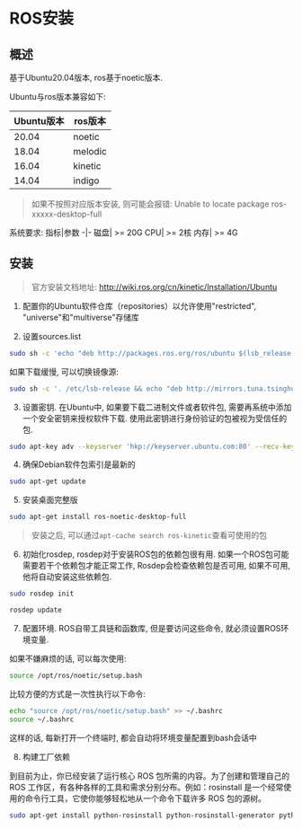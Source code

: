 # ROS安装

## 概述

基于Ubuntu20.04版本, ros基于noetic版本.

Ubuntu与ros版本兼容如下:

Ubuntu版本|ros版本
-|-
20.04|noetic
18.04|melodic
16.04|kinetic
14.04|indigo

> 如果不按照对应版本安装, 则可能会报错: Unable to locate package ros-xxxxx-desktop-full

系统要求:
指标|参数
-|-
磁盘| >= 20G
CPU| >= 2核
内存| >= 4G

## 安装

> 官方安装文档地址: http://wiki.ros.org/cn/kinetic/Installation/Ubuntu

1. 配置你的Ubuntu软件仓库（repositories）以允许使用"restricted", "universe"和"multiverse"存储库

2. 设置sources.list

```bash
sudo sh -c 'echo "deb http://packages.ros.org/ros/ubuntu $(lsb_release -sc) main" > /etc/apt/sources.list.d/ros-latest.list'
```

如果下载缓慢, 可以切换镜像源:

```bash
sudo sh -c '. /etc/lsb-release && echo "deb http://mirrors.tuna.tsinghua.edu.cn/ros/ubuntu/ `lsb_release -cs` main" > /etc/apt/sources.list.d/ros-latest.list'
```

3. 设置密钥. 在Ubuntu中, 如果要下载二进制文件或者软件包, 需要再系统中添加一个安全密钥来授权软件下载. 使用此密钥进行身份验证的包被视为受信任的包.

```bash
sudo apt-key adv --keyserver 'hkp://keyserver.ubuntu.com:80' --recv-key C1CF6E31E6BADE8868B172B4F42ED6FBAB17C654
```

4. 确保Debian软件包索引是最新的

```bash
sudo apt-get update
```

5. 安装桌面完整版

```bash
sudo apt-get install ros-noetic-desktop-full
```

> 安装之后, 可以通过```apt-cache search ros-kinetic```查看可使用的包

6. 初始化rosdep, rosdep对于安装ROS包的依赖包很有用. 如果一个ROS包可能需要若干个依赖包才能正常工作, Rosdep会检查依赖包是否可用, 如果不可用, 他将自动安装这些依赖包.

```bash
sudo rosdep init

rosdep update
```

7. 配置环境. ROS自带工具链和函数库, 但是要访问这些命令, 就必须设置ROS环境变量.

如果不嫌麻烦的话, 可以每次使用:

```bash
source /opt/ros/noetic/setup.bash
```

比较方便的方式是一次性执行以下命令:

```bash
echo "source /opt/ros/noetic/setup.bash" >> ~/.bashrc
source ~/.bashrc
```

这样的话, 每新打开一个终端时, 都会自动将环境变量配置到bash会话中

8. 构建工厂依赖

到目前为止，你已经安装了运行核心 ROS 包所需的内容。为了创建和管理自己的 ROS 工作区，有各种各样的工具和需求分别分布。例如：rosinstall 是一个经常使用的命令行工具，它使你能够轻松地从一个命令下载许多 ROS 包的源树。

```bash
sudo apt-get install python-rosinstall python-rosinstall-generator python-wstool build-essential
```
